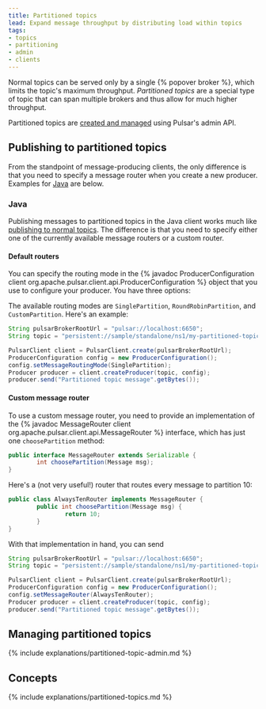 ```yaml
---
title: Partitioned topics
lead: Expand message throughput by distributing load within topics
tags:
- topics
- partitioning
- admin
- clients
---
```


Normal topics can be served only by a single {% popover broker %}, which limits the topic's maximum throughput. *Partitioned topics* are a special type of topic that can span multiple brokers and thus allow for much higher throughput.

Partitioned topics are [created and managed](#managing-partitioned-topics) using Pulsar's admin API.

## Publishing to partitioned topics

From the standpoint of message-producing clients, the only difference is that you need to specify a message router when you create a new producer. Examples for [Java](#java) are below.

### Java

Publishing messages to partitioned topics in the Java client works much like [publishing to normal topics](../../applications/JavaClient#using-producers). The difference is that you need to specify either one of the currently available message routers or a custom router.

#### Default routers

You can specify the routing mode in the {% javadoc ProducerConfiguration client org.apache.pulsar.client.api.ProducerConfiguration %} object that you use to configure your producer. You have three options:



The available routing modes are `SinglePartition`, `RoundRobinPartition`, and `CustomPartition`. Here's an example:

```java
String pulsarBrokerRootUrl = "pulsar://localhost:6650";
String topic = "persistent://sample/standalone/ns1/my-partitioned-topic";

PulsarClient client = PulsarClient.create(pulsarBrokerRootUrl);
ProducerConfiguration config = new ProducerConfiguration();
config.setMessageRoutingMode(SinglePartition);
Producer producer = client.createProducer(topic, config);
producer.send("Partitioned topic message".getBytes());
```

#### Custom message router

To use a custom message router, you need to provide an implementation of the {% javadoc MessageRouter client org.apache.pulsar.client.api.MessageRouter %} interface, which has just one `choosePartition` method:

```java
public interface MessageRouter extends Serializable {
        int choosePartition(Message msg);
}
```

Here's a (not very useful!) router that routes every message to partition 10:

```java
public class AlwaysTenRouter implements MessageRouter {
        public int choosePartition(Message msg) {
                return 10;
        }
}
```

With that implementation in hand, you can send

```java
String pulsarBrokerRootUrl = "pulsar://localhost:6650";
String topic = "persistent://sample/standalone/ns1/my-partitioned-topic";

PulsarClient client = PulsarClient.create(pulsarBrokerRootUrl);
ProducerConfiguration config = new ProducerConfiguration();
config.setMessageRouter(AlwaysTenRouter);
Producer producer = client.createProducer(topic, config);
producer.send("Partitioned topic message".getBytes());
```

## Managing partitioned topics

{% include explanations/partitioned-topic-admin.md %}


## Concepts

{% include explanations/partitioned-topics.md %}
